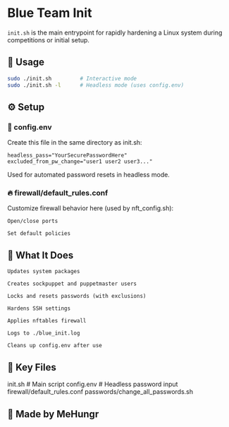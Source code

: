 # Blue Team Init

`init.sh` is the main entrypoint for rapidly hardening a Linux system during competitions or initial setup.

## 🔧 Usage

```bash
sudo ./init.sh         # Interactive mode
sudo ./init.sh -l      # Headless mode (uses config.env)
```

## ⚙️ Setup
### 🔐 config.env

Create this file in the same directory as init.sh:
```
headless_pass="YourSecurePasswordHere"
excluded_from_pw_change="user1 user2 user3..."
```

Used for automated password resets in headless mode.
### 🔥 firewall/default_rules.conf

Customize firewall behavior here (used by nft_config.sh):

    Open/close ports

    Set default policies

## 🧩 What It Does

    Updates system packages

    Creates sockpuppet and puppetmaster users

    Locks and resets passwords (with exclusions)

    Hardens SSH settings

    Applies nftables firewall

    Logs to ./blue_init.log

    Cleans up config.env after use

## 📁 Key Files

init.sh                  # Main script
config.env               # Headless password input
firewall/default_rules.conf
passwords/change_all_passwords.sh

## 💬 Made by MeHungr

